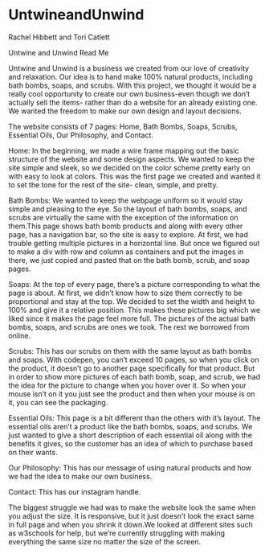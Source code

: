 # UntwineandUnwind
Rachel Hibbett and Tori Catlett

Untwine and Unwind Read Me

Untwine and Unwind is a business we created from our love of creativity and relaxation. Our idea is to hand make 100% natural products, including bath bombs, soaps, and scrubs. With this project, we thought it would be a really cool opportunity to create our own business-even though we don’t actually sell the items- rather than do a website for an already existing one. We wanted the freedom to make our own design and layout decisions.

The website consists of 7 pages: Home, Bath Bombs, Soaps, Scrubs, Essential Oils, Our Philosophy, and Contact.

Home: In the beginning, we made a wire frame mapping out the basic structure of the website and some design aspects. We wanted to keep the site simple and sleek, so we decided on the color scheme pretty early on with easy to look at colors. This was the first page we created and wanted it to set the tone for the rest of the site- clean, simple, and pretty.

Bath Bombs: We wanted to keep the webpage uniform so it would stay simple and pleasing to the eye. So the layout of bath bombs, soaps, and scrubs are virtually the same with the exception of the information on them.This page shows bath bomb products and along with every other page, has a navigation bar, so the site is easy to explore. At first, we had trouble getting multiple pictures in a horizontal line. But once we figured out to make a div with row and column as containers and put the images in there, we just copied and pasted that on the bath bomb, scrub, and soap pages.

Soaps: At the top of every page, there’s a picture corresponding to what the page is about. At first, we didn’t know how to size them correctly to be proportional and stay at the top. We decided to set the width and height to 100% and give it a relative position. This makes these pictures big which we liked since it makes the page feel more full. The pictures of the actual bath bombs, soaps, and scrubs are ones we took. The rest we borrowed from online.

Scrubs: This has our scrubs on them with the same layout as bath bombs and soaps. With codepen, you can’t exceed 10 pages, so when you click on the product, it doesn’t go to another page specifically for that product. But in order to show more pictures of each bath bomb, soap, and scrub, we had the idea for the picture to change when you hover over it. So when your mouse isn’t on it you just see the product and then when your mouse is on it, you can see the packaging.

Essential Oils: This page is a bit different than the others with it’s layout. The essential oils aren’t a product like the bath bombs, soaps, and scrubs. We just wanted to give a short description of each essential oil along with the benefits it gives, so the customer has an idea of which to purchase based on their wants.

Our Philosophy: This has our message of using natural products and how we had the idea to make our own business.

Contact: This has our instagram handle.

The biggest struggle we had was to make the website look the same when you adjust the size. It is responsive, but it just doesn’t look the exact same in full page and when you shrink it down.We looked at different sites such as w3schools for help, but we’re currently struggling with making everything the same size no matter the size of the screen.




